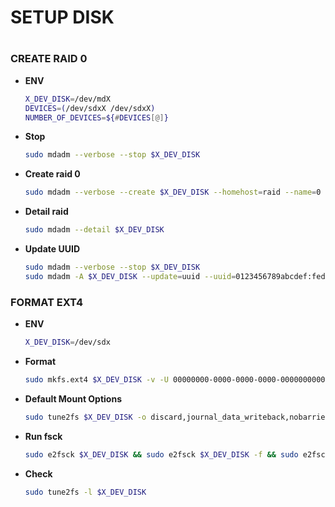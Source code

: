 # SETUP DISK
#
#
### CREATE RAID 0
- **ENV**
    ```bash
    X_DEV_DISK=/dev/mdX
    DEVICES=(/dev/sdxX /dev/sdxX)
    NUMBER_OF_DEVICES=${#DEVICES[@]}
    ```
- **Stop**
    ```bash
    sudo mdadm --verbose --stop $X_DEV_DISK
    ```
- **Create raid 0**
    ```bash
    sudo mdadm --verbose --create $X_DEV_DISK --homehost=raid --name=0 --level=0 --chunk=64 --raid-devices=$NUMBER_OF_DEVICES "${DEVICES[@]}"
    ```
- **Detail raid**
    ```bash
    sudo mdadm --detail $X_DEV_DISK
    ```
- **Update UUID**
    ```bash
    sudo mdadm --verbose --stop $X_DEV_DISK
    sudo mdadm -A $X_DEV_DISK --update=uuid --uuid=0123456789abcdef:fedcba9876543210 "${DEVICES[@]}"
    ```
### FORMAT EXT4
- **ENV**
    ```bash
    X_DEV_DISK=/dev/sdx
    ```
- **Format**
    ```bash
    sudo mkfs.ext4 $X_DEV_DISK -v -U 00000000-0000-0000-0000-000000000001 -L raid-0 -m 0 -O ^has_journal -F
    ```
- **Default Mount Options**
    ```bash
    sudo tune2fs $X_DEV_DISK -o discard,journal_data_writeback,nobarrier
    ```
- **Run fsck**
    ```bash
    sudo e2fsck $X_DEV_DISK && sudo e2fsck $X_DEV_DISK -f && sudo e2fsck $X_DEV_DISK -F
    ```
- **Check**
    ```bash
    sudo tune2fs -l $X_DEV_DISK
    ```